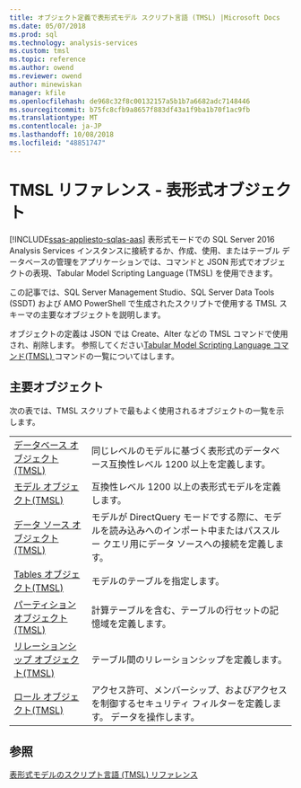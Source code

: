 ```yaml
---
title: オブジェクト定義で表形式モデル スクリプト言語 (TMSL) |Microsoft Docs
ms.date: 05/07/2018
ms.prod: sql
ms.technology: analysis-services
ms.custom: tmsl
ms.topic: reference
ms.author: owend
ms.reviewer: owend
author: minewiskan
manager: kfile
ms.openlocfilehash: de968c32f8c00132157a5b1b7a6682adc7148446
ms.sourcegitcommit: b75fc8cfb9a8657f883df43a1f9ba1b70f1ac9fb
ms.translationtype: MT
ms.contentlocale: ja-JP
ms.lasthandoff: 10/08/2018
ms.locfileid: "48851747"
---
```

# <a name="tmsl-reference---tabular-objects"></a>TMSL リファレンス - 表形式オブジェクト
[!INCLUDE[ssas-appliesto-sqlas-aas](../../includes/ssas-appliesto-sqlas-aas.md)]
  表形式モードでの SQL Server 2016 Analysis Services インスタンスに接続するか、作成、使用、またはテーブル データベースの管理をアプリケーションでは、コマンドと JSON 形式でオブジェクトの表現、Tabular Model Scripting Language (TMSL) を使用できます。  
  
 この記事では、SQL Server Management Studio、SQL Server Data Tools (SSDT) および AMO PowerShell で生成されたスクリプトで使用する TMSL スキーマの主要なオブジェクトを説明します。  
  
 オブジェクトの定義は JSON では Create、Alter などの TMSL コマンドで使用され、削除します。 参照してください[Tabular Model Scripting Language コマンド&#40;TMSL&#41; ](../../analysis-services/tabular-models-scripting-language-commands/tmsl-reference-commands.md)コマンドの一覧についてはします。  
  
## <a name="main-objects"></a>主要オブジェクト  
 次の表では、TMSL スクリプトで最もよく使用されるオブジェクトの一覧を示します。  
  
|||  
|-|-|  
|[データベース オブジェクト&#40;TMSL&#41;](../../analysis-services/tabular-models-scripting-language-objects/database-object-tmsl.md)|同じレベルのモデルに基づく表形式のデータベース互換性レベル 1200 以上を定義します。|  
|[モデル オブジェクト&#40;TMSL&#41;](../../analysis-services/tabular-models-scripting-language-objects/model-object-tmsl.md)|互換性レベル 1200 以上の表形式モデルを定義します。|  
|[データ ソース オブジェクト&#40;TMSL&#41;](../../analysis-services/tabular-models-scripting-language-objects/datasources-object-tmsl.md)|モデルが DirectQuery モードでする際に、モデルを読み込みへのインポート中またはパススルー クエリ用にデータ ソースへの接続を定義します。|  
|[Tables オブジェクト&#40;TMSL&#41;](../../analysis-services/tabular-models-scripting-language-objects/tables-object-tmsl.md)|モデルのテーブルを指定します。|  
|[パーティション オブジェクト&#40;TMSL&#41;](../../analysis-services/tabular-models-scripting-language-objects/partitions-object-tmsl.md)|計算テーブルを含む、テーブルの行セットの記憶域を定義します。|  
|[リレーションシップ オブジェクト&#40;TMSL&#41;](../../analysis-services/tabular-models-scripting-language-objects/relationships-object-tmsl.md)|テーブル間のリレーションシップを定義します。|  
|[ロール オブジェクト&#40;TMSL&#41;](../../analysis-services/tabular-models-scripting-language-objects/roles-object-tmsl.md)|アクセス許可、メンバーシップ、およびアクセスを制御するセキュリティ フィルターを定義します。 データを操作します。|  
  
## <a name="see-also"></a>参照  
 [表形式モデルのスクリプト言語 (TMSL) リファレンス](../../analysis-services/tabular-model-scripting-language-tmsl-reference.md)  
  
  
